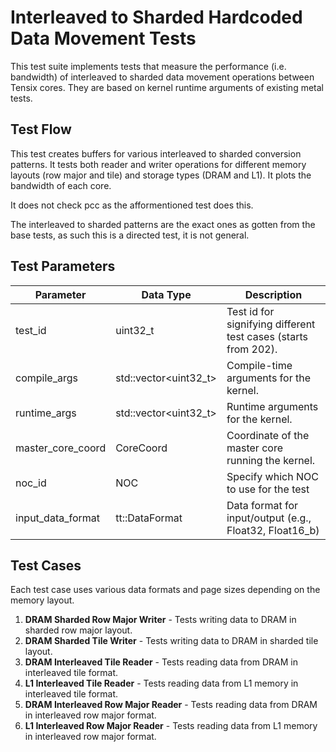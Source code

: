 # Interleaved to Sharded Hardcoded Data Movement Tests

This test suite implements tests that measure the performance (i.e. bandwidth) of interleaved to sharded data movement operations between Tensix cores.
They are based on kernel runtime arguments of existing metal tests.

## Test Flow

This test creates buffers for various interleaved to sharded conversion patterns. It tests both reader and writer operations for different memory layouts (row major and tile) and storage types (DRAM and L1). It plots the bandwidth of each core.

It does not check pcc as the afformentioned test does this.

The interleaved to sharded patterns are the exact ones as gotten from the base tests, as such this is a directed test, it is not general.

## Test Parameters
| Parameter                 | Data Type                          | Description |
| ------------------------- | ---------------------              | ----------- |
| test_id                   | uint32_t                           | Test id for signifying different test cases (starts from 202). |
| compile_args              | std::vector<uint32_t>              | Compile-time arguments for the kernel. |
| runtime_args              | std::vector<uint32_t>              | Runtime arguments for the kernel. |
| master_core_coord         | CoreCoord                          | Coordinate of the master core running the kernel. |
| noc_id                    | NOC                                | Specify which NOC to use for the test |
| input_data_format         | tt::DataFormat                     | Data format for input/output (e.g., Float32, Float16_b) |

## Test Cases
Each test case uses various data formats and page sizes depending on the memory layout.

1. **DRAM Sharded Row Major Writer** - Tests writing data to DRAM in sharded row major layout.
2. **DRAM Sharded Tile Writer** - Tests writing data to DRAM in sharded tile layout.
3. **DRAM Interleaved Tile Reader** - Tests reading data from DRAM in interleaved tile format.
4. **L1 Interleaved Tile Reader** - Tests reading data from L1 memory in interleaved tile format.
5. **DRAM Interleaved Row Major Reader** - Tests reading data from DRAM in interleaved row major format.
6. **L1 Interleaved Row Major Reader** - Tests reading data from L1 memory in interleaved row major format.
